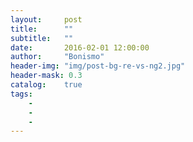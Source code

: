 ```yaml
---
layout:     post
title:      ""
subtitle:   ""
date:       2016-02-01 12:00:00
author:     "Bonismo"
header-img: "img/post-bg-re-vs-ng2.jpg"
header-mask: 0.3
catalog:    true
tags:
    -
    -
    -
---
```


